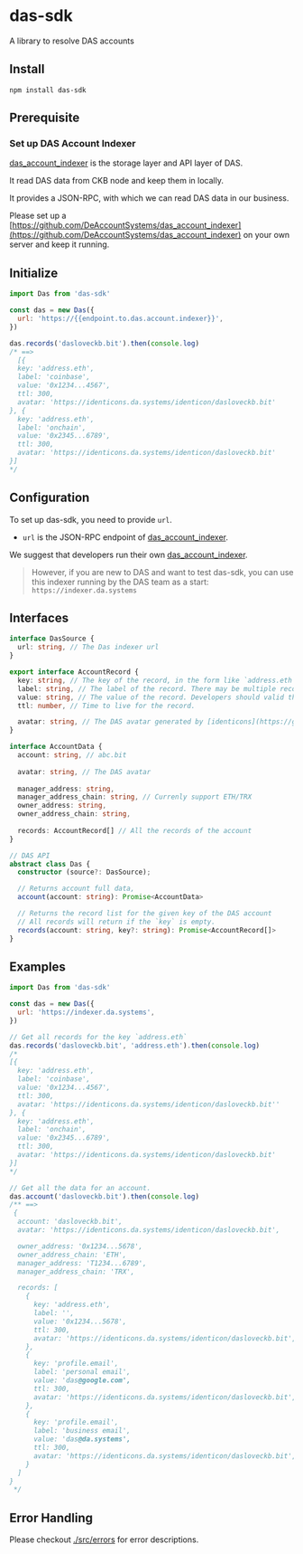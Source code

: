 # das-sdk

A library to resolve DAS accounts

## Install
```shell
npm install das-sdk
```

## Prerequisite
### Set up DAS Account Indexer
[das_account_indexer](https://github.com/DeAccountSystems/das_account_indexer) is the storage layer and API layer of DAS.

It read DAS data from CKB node and keep them in locally.  

It provides a JSON-RPC, with which we can read DAS data in our business.

Please set up a [https://github.com/DeAccountSystems/das_account_indexer](https://github.com/DeAccountSystems/das_account_indexer) on your own server and keep it running.

## Initialize
```javascript
import Das from 'das-sdk'

const das = new Das({
  url: 'https://{{endpoint.to.das.account.indexer}}',
})

das.records('dasloveckb.bit').then(console.log)
/* ==>
  [{
  key: 'address.eth',
  label: 'coinbase',
  value: '0x1234...4567',
  ttl: 300,
  avatar: 'https://identicons.da.systems/identicon/dasloveckb.bit'
}, {
  key: 'address.eth',
  label: 'onchain',
  value: '0x2345...6789',
  ttl: 300,
  avatar: 'https://identicons.da.systems/identicon/dasloveckb.bit'
}]
*/
```

## Configuration
To set up das-sdk, you need to provide `url`.  

- `url` is the JSON-RPC endpoint of [das_account_indexer](https://github.com/DeAccountSystems/das_account_indexer).

We suggest that developers run their own [das_account_indexer](https://github.com/DeAccountSystems/das_account_indexer).

> However, if you are new to DAS and want to test das-sdk, you can use this indexer running by the DAS team as a start: `https://indexer.da.systems`

## Interfaces

```typescript
interface DasSource {
  url: string, // The Das indexer url
}

export interface AccountRecord {
  key: string, // The key of the record, in the form like `address.eth`, `profile.email`, 'custom.xx.yy`.
  label: string, // The label of the record. There may be multiple records for the same `key`, users can use `label` to distinguish them.  
  value: string, // The value of the record. Developers should valid the validity of the value before using them. 
  ttl: number, // Time to live for the record.

  avatar: string, // The DAS avatar generated by [identicons](https://github.com/DeAccountSystems/identicons)
}

interface AccountData {
  account: string, // abc.bit
  
  avatar: string, // The DAS avatar
  
  manager_address: string,
  manager_address_chain: string, // Currenly support ETH/TRX
  owner_address: string,
  owner_address_chain: string,
  
  records: AccountRecord[] // All the records of the account
}

// DAS API
abstract class Das {
  constructor (source?: DasSource);

  // Returns account full data, 
  account(account: string): Promise<AccountData>

  // Returns the record list for the given key of the DAS account
  // All records will return if the `key` is empty.
  records(account: string, key?: string): Promise<AccountRecord[]>
}
```

## Examples
```javascript
import Das from 'das-sdk'

const das = new Das({
  url: 'https://indexer.da.systems',
})

// Get all records for the key `address.eth`
das.records('dasloveckb.bit', 'address.eth').then(console.log)
/*
[{
  key: 'address.eth',
  label: 'coinbase',
  value: '0x1234...4567',
  ttl: 300,
  avatar: 'https://identicons.da.systems/identicon/dasloveckb.bit''
}, {
  key: 'address.eth',
  label: 'onchain',
  value: '0x2345...6789',
  ttl: 300,
  avatar: 'https://identicons.da.systems/identicon/dasloveckb.bit'
}]
*/

// Get all the data for an account.
das.account('dasloveckb.bit').then(console.log)
/** ==>
 {
  account: 'dasloveckb.bit',
  avatar: 'https://identicons.da.systems/identicon/dasloveckb.bit',

  owner_address: '0x1234...5678',
  owner_address_chain: 'ETH',
  manager_address: 'T1234...6789',
  manager_address_chain: 'TRX',

  records: [
    {
      key: 'address.eth',
      label: '',
      value: '0x1234...5678',
      ttl: 300,
      avatar: 'https://identicons.da.systems/identicon/dasloveckb.bit',
    },
    {
      key: 'profile.email',
      label: 'personal email',
      value: 'das@google.com',
      ttl: 300,
      avatar: 'https://identicons.da.systems/identicon/dasloveckb.bit',
    },
    {
      key: 'profile.email',
      label: 'business email',
      value: 'das@da.systems',
      ttl: 300,
      avatar: 'https://identicons.da.systems/identicon/dasloveckb.bit',
    }
  ]
}
 */
```

## Error Handling
Please checkout [./src/errors](./src/errors) for error descriptions.
